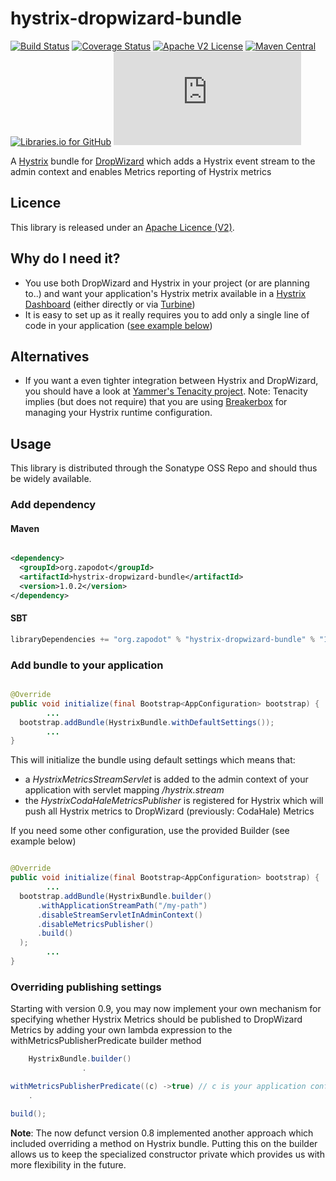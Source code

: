 # hystrix-dropwizard-bundle

[![Build Status](https://travis-ci.org/zapodot/hystrix-dropwizard-bundle.svg?branch=master)](https://travis-ci.org/zapodot/hystrix-dropwizard-bundle)
[![Coverage Status](https://coveralls.io/repos/zapodot/hystrix-dropwizard-bundle/badge.svg)](https://coveralls.io/r/zapodot/hystrix-dropwizard-bundle)
[![Apache V2 License](http://img.shields.io/badge/license-Apache%20V2-blue.svg)](//github.com/zapodot/embedded-db-junit/blob/master/LICENSE)
[![Maven Central](https://maven-badges.herokuapp.com/maven-central/org.zapodot/hystrix-dropwizard-bundle/badge.svg)](https://maven-badges.herokuapp.com/maven-central/org.zapodot/hystrix-dropwizard-bundle)
[![Libraries.io for GitHub](https://img.shields.io/librariesio/github/zapodot/hystrix-dropwizard-bundle.svg)](https://libraries.io/github/zapodot/hystrix-dropwizard-bundle)
[![Analytics](https://ga-beacon.appspot.com/UA-40926073-4/hystrix-dropwzard-bundle/README.md)](https://github.com/igrigorik/ga-beacon)

A [Hystrix](//github.com/Netflix/Hystrix) bundle
for [DropWizard](//github.com/dropwizard/dropwizard) which adds a Hystrix event stream to the admin
context and enables Metrics reporting of Hystrix metrics

## Licence

This library is released under an [Apache Licence (V2)](http://www.apache.org/licenses/LICENSE-2.0).

## Why do I need it?

* You use both DropWizard and Hystrix in your project (or are planning to..) and want your
  application's Hystrix metrix available in
  a [Hystrix Dashboard](//github.com/Netflix/Hystrix/tree/master/hystrix-dashboard) (either directly
  or via [Turbine](//github.com/Netflix/Turbine))
* It is easy to set up as it really requires you to add only a single line of code in your
  application ([see example below](#add-bundle-to-your-application))

## Alternatives

* If you want a even tighter integration between Hystrix and DropWizard, you should have a look
  at [Yammer's Tenacity project](//github.com/yammer/tenacity). Note: Tenacity implies (but does not
  require) that you are using [Breakerbox](//github.com/yammer/breakerbox) for managing your Hystrix
  runtime configuration.

## Usage

This library is distributed through the Sonatype OSS Repo and should thus be widely available.

### Add dependency

#### Maven

```xml

<dependency>
  <groupId>org.zapodot</groupId>
  <artifactId>hystrix-dropwizard-bundle</artifactId>
  <version>1.0.2</version>
</dependency>
```

#### SBT

```scala
libraryDependencies += "org.zapodot" % "hystrix-dropwizard-bundle" % "1.0.2"
```

### Add bundle to your application

```java

@Override
public void initialize(final Bootstrap<AppConfiguration> bootstrap) {
        ...
  bootstrap.addBundle(HystrixBundle.withDefaultSettings());
        ...
}
```

This will initialize the bundle using default settings which means that:

* a *HystrixMetricsStreamServlet* is added to the admin context of your application with servlet
  mapping */hystrix.stream*
* the *HystrixCodaHaleMetricsPublisher* is registered for Hystrix which will push all Hystrix
  metrics to DropWizard (previously: CodaHale) Metrics

If you need some other configuration, use the provided Builder (see example below)

```java

@Override
public void initialize(final Bootstrap<AppConfiguration> bootstrap) {
        ...
  bootstrap.addBundle(HystrixBundle.builder()
      .withApplicationStreamPath("/my-path")
      .disableStreamServletInAdminContext()
      .disableMetricsPublisher()
      .build()
  );
        ...
}
```

### Overriding publishing settings

Starting with version 0.9, you may now implement your own mechanism for specifying whether Hystrix
Metrics should be
published to DropWizard Metrics by adding your own lambda expression to the
withMetricsPublisherPredicate builder method

```java
    HystrixBundle.builder()
                .

withMetricsPublisherPredicate((c) ->true) // c is your application configuration POJO
    .

build();
```

__Note__: The now defunct version 0.8 implemented another approach which included overriding a
method on Hystrix bundle.
Putting this on the builder allows us to keep the specialized constructor private which provides us
with more flexibility in the future.
